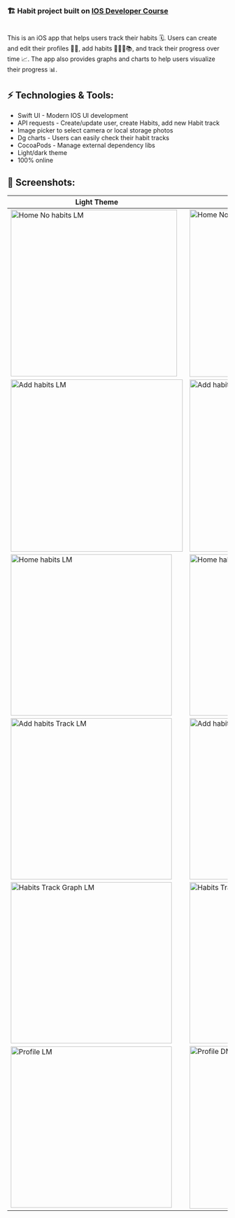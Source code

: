 ### 🏗️ Habit project built on [IOS Developer Course](https://tiagoaguiar.co/ios-developer?utm_origin=cursos-tab) </br></br>


This is an iOS app that helps users track their habits 🗓️. Users can create and edit their profiles 🧑‍💻, add habits 🏃‍♀️🎸📚, and track their progress over time 📈. The app also provides graphs and charts to help users visualize their progress 📊.

## ⚡ Technologies & Tools:

* Swift UI - Modern IOS UI development
* API requests - Create/update user, create Habits, add new Habit track
* Image picker to select camera or local storage photos
* Dg charts - Users can easily check their habit tracks
* CocoaPods - Manage external dependency libs
* Light/dark theme
* 100% online

 
## 📱 Screenshots:

| Light Theme | Dark Theme |
|---|---|
| <img width="380" alt="Home No habits LM" src="https://github.com/joaquim-og/IOS_Habit/assets/37637934/93756c05-124d-4aeb-86e9-e2de924395b9"> | <img width="382" alt="Home No habits DM" src="https://github.com/joaquim-og/IOS_Habit/assets/37637934/76ce3f32-9e32-4f44-aa44-fe0c48a5bf2d"> |
| <img width="393" alt="Add habits LM" src="https://github.com/joaquim-og/IOS_Habit/assets/37637934/da9a614e-42fc-4e2e-b673-3910becc79ba"> | <img width="393" alt="Add habits DM" src="https://github.com/joaquim-og/IOS_Habit/assets/37637934/cd343e95-4ecb-4781-bfaf-18caa631f827"> |
| <img width="368" alt="Home habits LM" src="https://github.com/joaquim-og/IOS_Habit/assets/37637934/b8e0995f-d967-4e4d-baea-cd956f6c97a8"> | <img width="368" alt="Home habits DM" src="https://github.com/joaquim-og/IOS_Habit/assets/37637934/a737cfa7-2b93-472d-b081-f9a76b88d312"> |
| <img width="368" alt="Add habits Track LM" src="https://github.com/joaquim-og/IOS_Habit/assets/37637934/8cde26c0-3c63-4ab1-8389-92f62a5e99da"> | <img width="368" alt="Add habits Track DM" src="https://github.com/joaquim-og/IOS_Habit/assets/37637934/196d3482-ce6e-48f0-9294-7ee4526127de"> |
|  <img width="368" alt="Habits Track Graph LM" src="https://github.com/joaquim-og/IOS_Habit/assets/37637934/106817dc-372e-415b-93f2-ebc15bb9f674"> | <img width="368" alt="Habits Track Graph DM" src="https://github.com/joaquim-og/IOS_Habit/assets/37637934/f7b29f59-ed13-4322-8ae3-be2f7fc903df"> |
| <img width="368" alt="Profile LM" src="https://github.com/joaquim-og/IOS_Habit/assets/37637934/b7a98d41-af22-4c66-846a-162a5d699626"> | <img width="371" alt="Profile DM" src="https://github.com/joaquim-og/IOS_Habit/assets/37637934/c6f7d9dd-7d2f-4d51-8c04-54e1b31288e1"> |
